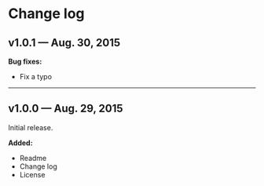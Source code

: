 # Change log

## v1.0.1 — Aug. 30, 2015

**Bug fixes:**
- Fix a typo

---

## v1.0.0 — Aug. 29, 2015

Initial release.

**Added:**
- Readme
- Change log
- License
